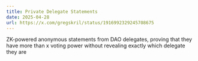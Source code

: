 ```yaml
---
title: Private Delegate Statements
date: 2025-04-28
url: https://x.com/gregskril/status/1916992329245708675
---
```


ZK-powered anonymous statements from DAO delegates, proving that they have more than x voting power without revealing exactly which delegate they are
